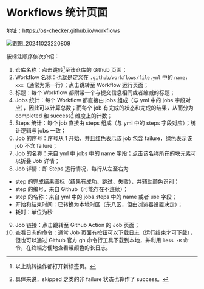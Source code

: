# Workflows 统计页面

地址：<https://os-checker.github.io/workflows>

![截图_20241023220809](https://github.com/user-attachments/assets/e6d53d66-7e70-4c2b-96b4-b6c99fc7b71e)


按标注顺序依次介绍：

1. 仓库名称：点击跳转[^open]至该仓库的 Github 页面；
2. Workflow 名称：也就是定义在 `.github/workflows/file.yml` 中的 `name: xxx`（通常为第一行）；点击跳转至 Workflow 运行页面；
3. 标题：每个 Workflow 都附带一个与提交信息相同或者缩减的标题；
4. Jobs 统计：每个 Workflow 都直接由 jobs 组成（与 yml 中的 jobs 字段对应），因此可以计算总数；而每个 job 有完成的状态和完成的结果，从而分为 completed 和 success[^success] 维度上的计数；
5. Steps 统计：每个 job 直接由 steps 组成（与 yml 中的 steps 字段对应）；统计逻辑与 jobs 一致；
6. Job 的序号：序号从 1 开始，并且红色表示该 job 包含 failure，绿色表示该 job 不含 failure；
7. Job 的名称：来自 yml 中 jobs 中的 name 字段；点击该名称所在的块元素可以折叠 Job 详情；
8. Job 详情：即 Steps 运行情况，每行从左至右为
  * step 的完成结果图标（结果有成功、跳过、失败），并辅助颜色识别；
  * step 的编号，来自 Github（可能存在不连续）；
  * step 的名称：来自 yml 中的 jobs.steps 中的 name 或者 use 字段；
  * 开始和结束时间：已转换为本地时区（东八区，但由浏览器设置决定）；
  * 耗时：单位为秒
9. Job 链接：点击跳转至 Github Action 的 Job 页面；
10. 查看日志的命令：通常 Job 页面有按钮可以下载日志（运行结束才可下载），但也可以通过 Github 官方 gh 命令行工具下载到本地，并利用 `less -R` 命令，在终端方便地查看带颜色的长日志。


[^open]: 以上跳转操作都打开新标签页。

[^success]: 具体来说，skipped 之类的非 failure 状态也算作了 success。
